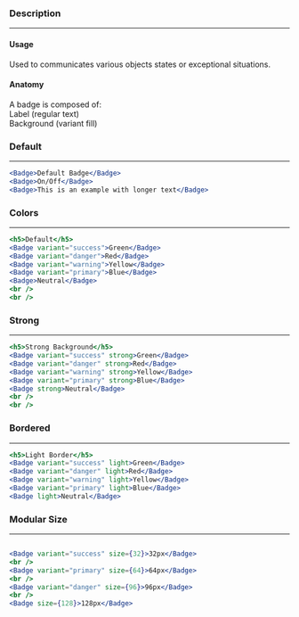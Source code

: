 ### **Description**

---

#### **Usage**

Used to communicates various objects states or exceptional situations.

#### **Anatomy**

A badge is composed of:<br/>
Label (regular text)<br/>
Background (variant fill)<br/>

### **Default**

---

```jsx
<Badge>Default Badge</Badge>
<Badge>On/Off</Badge>
<Badge>This is an example with longer text</Badge>
```

### **Colors**

---

```jsx
<h5>Default</h5>
<Badge variant="success">Green</Badge>
<Badge variant="danger">Red</Badge>
<Badge variant="warning">Yellow</Badge>
<Badge variant="primary">Blue</Badge>
<Badge>Neutral</Badge>
<br />
<br />
```

### **Strong**

---

```jsx
<h5>Strong Background</h5>
<Badge variant="success" strong>Green</Badge>
<Badge variant="danger" strong>Red</Badge>
<Badge variant="warning" strong>Yellow</Badge>
<Badge variant="primary" strong>Blue</Badge>
<Badge strong>Neutral</Badge>
<br />
<br />
```

### **Bordered**

---

```jsx
<h5>Light Border</h5>
<Badge variant="success" light>Green</Badge>
<Badge variant="danger" light>Red</Badge>
<Badge variant="warning" light>Yellow</Badge>
<Badge variant="primary" light>Blue</Badge>
<Badge light>Neutral</Badge>
```

### **Modular Size**

---

```jsx

<Badge variant="success" size={32}>32px</Badge>
<br />
<Badge variant="primary" size={64}>64px</Badge>
<br />
<Badge variant="danger" size={96}>96px</Badge>
<br />
<Badge size={128}>128px</Badge>
```
